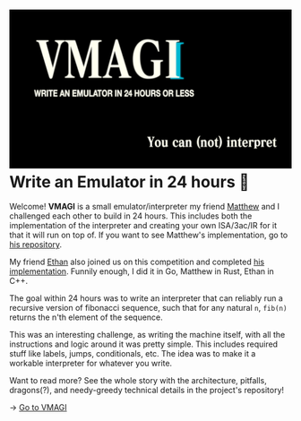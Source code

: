 ![preview](./preview.png)
Write an Emulator in 24 hours 🥃
===============================

Welcome! **VMAGI** is a small emulator/interpreter my friend
[Matthew](https://github.com/matthewsanetra) and I challenged each other
to build in 24 hours. This includes both the implementation of the
interpreter and creating your own ISA/3ac/IR for it that it will run on
top of. If you want to see Matthew\'s implementation, go to [his
repository](https://github.com/matthewsanetra/sandy_isa).

My friend [Ethan](https://github.com/Username-ejg-not-available) also
joined us on this competition and completed [his
implementation](https://github.com/Username-ejg-not-available/not-fake-assembly-language).
Funnily enough, I did it in Go, Matthew in Rust, Ethan in C++.

The goal within 24 hours was to write an interpreter that can reliably
run a recursive version of fibonacci sequence, such that for any natural
`n`, `fib(n)` returns the n\'th element of the sequence.

This was an interesting challenge, as writing the machine itself, with
all the instructions and logic around it was pretty simple. This
includes required stuff like labels, jumps, conditionals, etc. The idea
was to make it a workable interpreter for whatever you write.

Want to read more? See the whole story with the architecture, pitfalls,
dragons(?), and needy-greedy technical details in the project\'s
repository!

-\> [Go to VMAGI](https://github.com/thecsw/VMAGI)
